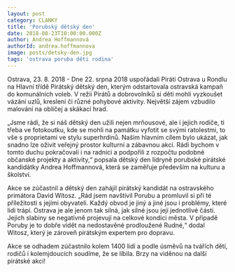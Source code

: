```yaml
---
layout: post
category: CLANKY
title: 'Porubský dětský den'
date: 2018-08-23T10:00:00.000Z
author: Andrea Hoffmannová
authorId: andrea.hoffmannova
image: posts/detsky-den.jpg
tags: 'ostrava poruba děti rodina'
---
```


Ostrava, 23. 8. 2018 - Dne 22. srpna 2018 uspořádali Piráti Ostrava u Rondlu na Hlavní třídě Pirátský dětský den, kterým odstartovala ostravská kampaň do komunálních voleb. V režii Pirátů a dobrovolníků si děti mohli vyzkoušet vázání uzlů, kreslení či různé pohybové aktivity. Největší zájem vzbudilo malování na obličej a skákací hrad.
 
„Jsme rádi, že si náš dětský den užili nejen mrňousové, ale i jejich rodiče, ti třeba ve fotokoutku, kde se mohli na památku vyfotit se svými ratolestmi, to vše s proprietami ve stylu superhrdinů. Naším hlavním cílem bylo ukázat, jak snadno lze oživit veřejný prostor kulturní a zábavnou akcí. Rádi bychom v tomto duchu pokračovali i na radnici a podpořili z rozpočtu podobné občanské projekty a aktivity,“ popsala dětský den lídryně porubské pirátské kandidátky Andrea Hoffmannová, která se zaměřuje především na kulturu a školství.
 
Akce se zúčastnil a dětský den zahájil pirátský kandidát na ostravského primátora David Witosz. „Rád jsem navštívil Porubu a promluvil si při té příležitosti s jejími obyvateli. Každý obvod je jiný a jiné jsou i problémy, které lidi trápí. Ostrava je ale jenom tak silná, jak silné jsou její jednotlivé části. Jejich slabiny se negativně projevují na celkové kondici města. V případě Poruby je to dobře vidět na nedostavěné prodloužené Rudné,“ dodal Witosz, který je zároveň pirátským expertem pro dopravu.
 
Akce se odhadem zúčastnilo kolem 1400 lidí a podle úsměvů na tvářích dětí, rodičů i kolemjdoucích soudíme, že se líbila. Brzy na viděnou na další pirátské akci!
